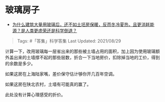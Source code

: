 # 玻璃房子

- [为什么建筑大量用玻璃后，还不如土坯房保暖，反而冬冷夏热，且更消耗能源？是人类更虚荣还是科学倒退？](https://www.zhihu.com/question/436688266/answer/2090096755)

>Tags: #「答集」科学答集
>Last Updated: 2021/08/29

计算一下，改用玻璃每一层省出来的那些被土墙占用的面积，加上因为使用玻璃额外盖出来的土墙撑不起的那些层数，折合一下当地房价，扣除掉当地的工价，得到的余数是多少。

如果这房在上海陆家嘴，差价保守估计够你开几百年空调。

如果这房在陕北农村，土墙有可能真的赢了。

此处没有计算心理感受的折价。

 